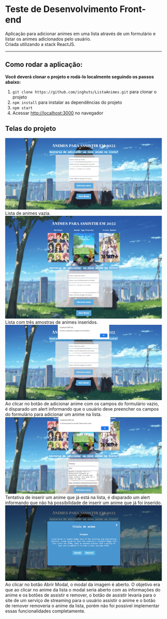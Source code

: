 # Teste de Desenvolvimento Front-end
Aplicação para adicionar animes em uma lista através de um formulário e listar os animes adicionados pelo usuário.<br />
Criada utilizando a stack ReactJS.
<hr>

## Como rodar a aplicação:
**Você deverá clonar o projeto e rodá-lo localmente seguindo os passos abaixo:**

1. `git clone https://github.com/inghuts/ListaAnimes.git` para clonar o projeto
2. `npm install` para instalar as dependências do projeto
3. `npm start`
4. Acessar [http://localhost:3000](http://localhost:3000) no navegador

## Telas do projeto

<img src="images/print1.png">
Lista de animes vazia.

<img src="images/print2.png">
Lista com três amostras de animes inseridos.

<img src="images/print3.png">
Ao clicar no botão de adicionar anime com os campos do formulário vazio, é disparado um alert informando que o usuário deve preencher os campos do formulário para adicionar um anime na lista.

<img src="images/print4.png">
Tentativa de inserir um anime que já está na lista, é disparado um alert informando que não há possibilidade de inserir um anime que já foi inserido.

<img src="images/print5.png">
Ao clicar no botão Abrir Modal, o modal da imagem é aberto. O objetivo era que ao clicar no anime da lista o modal seria aberto com as informações do anime e os botões de assistir e remover, o botão de assistir levaria para o site de um serviço de streaming para o usuário assistir o anime e o botão de remover removeria o anime da lista, porém não foi possível implementar essas funcionalidades completamente.